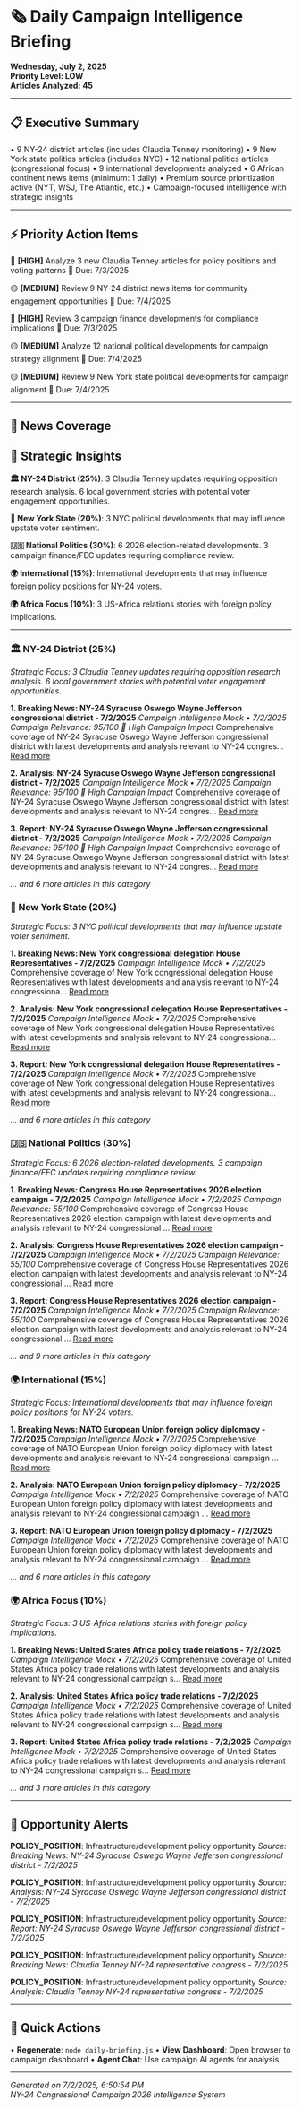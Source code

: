 # 🗞️ Daily Campaign Intelligence Briefing

**Wednesday, July 2, 2025**  
**Priority Level: LOW**  
**Articles Analyzed: 45**

---

## 📋 Executive Summary

• 9 NY-24 district articles (includes Claudia Tenney monitoring)
• 9 New York state politics articles (includes NYC)
• 12 national politics articles (congressional focus)
• 9 international developments analyzed
• 6 African continent news items (minimum: 1 daily)
• Premium source prioritization active (NYT, WSJ, The Atlantic, etc.)
• Campaign-focused intelligence with strategic insights

---

## ⚡ Priority Action Items

🔴 **[HIGH]** Analyze 3 new Claudia Tenney articles for policy positions and voting patterns
   📅 Due: 7/3/2025

🟡 **[MEDIUM]** Review 9 NY-24 district news items for community engagement opportunities
   📅 Due: 7/4/2025

🔴 **[HIGH]** Review 3 campaign finance developments for compliance implications
   📅 Due: 7/3/2025

🟡 **[MEDIUM]** Analyze 12 national political developments for campaign strategy alignment
   📅 Due: 7/4/2025

🟡 **[MEDIUM]** Review 9 New York state political developments for campaign alignment
   📅 Due: 7/4/2025


---

## 📰 News Coverage

## 🧠 Strategic Insights

**🏛️ NY-24 District (25%)**: 3 Claudia Tenney updates requiring opposition research analysis. 6 local government stories with potential voter engagement opportunities.

**🗽 New York State (20%)**: 3 NYC political developments that may influence upstate voter sentiment.

**🇺🇸 National Politics (30%)**: 6 2026 election-related developments. 3 campaign finance/FEC updates requiring compliance review.

**🌍 International (15%)**: International developments that may influence foreign policy positions for NY-24 voters.

**🌍 Africa Focus (10%)**: 3 US-Africa relations stories with foreign policy implications.

---

### 🏛️ NY-24 District (25%)

*Strategic Focus: 3 Claudia Tenney updates requiring opposition research analysis. 6 local government stories with potential voter engagement opportunities.*

**1. Breaking News: NY-24 Syracuse Oswego Wayne Jefferson congressional district - 7/2/2025**
*Campaign Intelligence Mock • 7/2/2025*
*Campaign Relevance: 95/100*
*🔴 High Campaign Impact*
Comprehensive coverage of NY-24 Syracuse Oswego Wayne Jefferson congressional district with latest developments and analysis relevant to NY-24 congres...
[Read more](https://example.com/mock-article)

**2. Analysis: NY-24 Syracuse Oswego Wayne Jefferson congressional district - 7/2/2025**
*Campaign Intelligence Mock • 7/2/2025*
*Campaign Relevance: 95/100*
*🔴 High Campaign Impact*
Comprehensive coverage of NY-24 Syracuse Oswego Wayne Jefferson congressional district with latest developments and analysis relevant to NY-24 congres...
[Read more](https://example.com/mock-article)

**3. Report: NY-24 Syracuse Oswego Wayne Jefferson congressional district - 7/2/2025**
*Campaign Intelligence Mock • 7/2/2025*
*Campaign Relevance: 95/100*
*🔴 High Campaign Impact*
Comprehensive coverage of NY-24 Syracuse Oswego Wayne Jefferson congressional district with latest developments and analysis relevant to NY-24 congres...
[Read more](https://example.com/mock-article)

*... and 6 more articles in this category*

### 🗽 New York State (20%)

*Strategic Focus: 3 NYC political developments that may influence upstate voter sentiment.*

**1. Breaking News: New York congressional delegation House Representatives - 7/2/2025**
*Campaign Intelligence Mock • 7/2/2025*
Comprehensive coverage of New York congressional delegation House Representatives with latest developments and analysis relevant to NY-24 congressiona...
[Read more](https://example.com/mock-article)

**2. Analysis: New York congressional delegation House Representatives - 7/2/2025**
*Campaign Intelligence Mock • 7/2/2025*
Comprehensive coverage of New York congressional delegation House Representatives with latest developments and analysis relevant to NY-24 congressiona...
[Read more](https://example.com/mock-article)

**3. Report: New York congressional delegation House Representatives - 7/2/2025**
*Campaign Intelligence Mock • 7/2/2025*
Comprehensive coverage of New York congressional delegation House Representatives with latest developments and analysis relevant to NY-24 congressiona...
[Read more](https://example.com/mock-article)

*... and 6 more articles in this category*

### 🇺🇸 National Politics (30%)

*Strategic Focus: 6 2026 election-related developments. 3 campaign finance/FEC updates requiring compliance review.*

**1. Breaking News: Congress House Representatives 2026 election campaign - 7/2/2025**
*Campaign Intelligence Mock • 7/2/2025*
*Campaign Relevance: 55/100*
Comprehensive coverage of Congress House Representatives 2026 election campaign with latest developments and analysis relevant to NY-24 congressional ...
[Read more](https://example.com/mock-article)

**2. Analysis: Congress House Representatives 2026 election campaign - 7/2/2025**
*Campaign Intelligence Mock • 7/2/2025*
*Campaign Relevance: 55/100*
Comprehensive coverage of Congress House Representatives 2026 election campaign with latest developments and analysis relevant to NY-24 congressional ...
[Read more](https://example.com/mock-article)

**3. Report: Congress House Representatives 2026 election campaign - 7/2/2025**
*Campaign Intelligence Mock • 7/2/2025*
*Campaign Relevance: 55/100*
Comprehensive coverage of Congress House Representatives 2026 election campaign with latest developments and analysis relevant to NY-24 congressional ...
[Read more](https://example.com/mock-article)

*... and 9 more articles in this category*

### 🌍 International (15%)

*Strategic Focus: International developments that may influence foreign policy positions for NY-24 voters.*

**1. Breaking News: NATO European Union foreign policy diplomacy - 7/2/2025**
*Campaign Intelligence Mock • 7/2/2025*
Comprehensive coverage of NATO European Union foreign policy diplomacy with latest developments and analysis relevant to NY-24 congressional campaign ...
[Read more](https://example.com/mock-article)

**2. Analysis: NATO European Union foreign policy diplomacy - 7/2/2025**
*Campaign Intelligence Mock • 7/2/2025*
Comprehensive coverage of NATO European Union foreign policy diplomacy with latest developments and analysis relevant to NY-24 congressional campaign ...
[Read more](https://example.com/mock-article)

**3. Report: NATO European Union foreign policy diplomacy - 7/2/2025**
*Campaign Intelligence Mock • 7/2/2025*
Comprehensive coverage of NATO European Union foreign policy diplomacy with latest developments and analysis relevant to NY-24 congressional campaign ...
[Read more](https://example.com/mock-article)

*... and 6 more articles in this category*

### 🌍 Africa Focus (10%)

*Strategic Focus: 3 US-Africa relations stories with foreign policy implications.*

**1. Breaking News: United States Africa policy trade relations - 7/2/2025**
*Campaign Intelligence Mock • 7/2/2025*
Comprehensive coverage of United States Africa policy trade relations with latest developments and analysis relevant to NY-24 congressional campaign s...
[Read more](https://example.com/mock-article)

**2. Analysis: United States Africa policy trade relations - 7/2/2025**
*Campaign Intelligence Mock • 7/2/2025*
Comprehensive coverage of United States Africa policy trade relations with latest developments and analysis relevant to NY-24 congressional campaign s...
[Read more](https://example.com/mock-article)

**3. Report: United States Africa policy trade relations - 7/2/2025**
*Campaign Intelligence Mock • 7/2/2025*
Comprehensive coverage of United States Africa policy trade relations with latest developments and analysis relevant to NY-24 congressional campaign s...
[Read more](https://example.com/mock-article)

*... and 3 more articles in this category*

---

## 🎯 Opportunity Alerts

**POLICY_POSITION**: Infrastructure/development policy opportunity
*Source: Breaking News: NY-24 Syracuse Oswego Wayne Jefferson congressional district - 7/2/2025*

**POLICY_POSITION**: Infrastructure/development policy opportunity
*Source: Analysis: NY-24 Syracuse Oswego Wayne Jefferson congressional district - 7/2/2025*

**POLICY_POSITION**: Infrastructure/development policy opportunity
*Source: Report: NY-24 Syracuse Oswego Wayne Jefferson congressional district - 7/2/2025*

**POLICY_POSITION**: Infrastructure/development policy opportunity
*Source: Breaking News: Claudia Tenney NY-24 representative congress - 7/2/2025*

**POLICY_POSITION**: Infrastructure/development policy opportunity
*Source: Analysis: Claudia Tenney NY-24 representative congress - 7/2/2025*

---

## 📱 Quick Actions

• **Regenerate**: `node daily-briefing.js`
• **View Dashboard**: Open browser to campaign dashboard
• **Agent Chat**: Use campaign AI agents for analysis

---

*Generated on 7/2/2025, 6:50:54 PM*  
*NY-24 Congressional Campaign 2026 Intelligence System*
